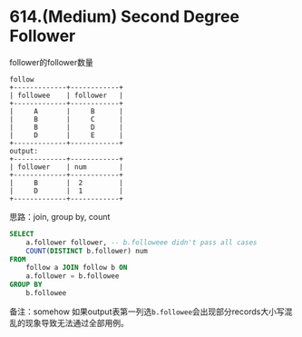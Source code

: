 # 614.\(Medium\) Second Degree Follower

follower的follower数量

```text
follow
+-------------+------------+
| followee    | follower   |
+-------------+------------+
|     A       |     B      |
|     B       |     C      |
|     B       |     D      |
|     D       |     E      |
+-------------+------------+
output:
+-------------+------------+
| follower    | num        |
+-------------+------------+
|     B       |  2         |
|     D       |  1         |
+-------------+------------+
```

思路：join, group by, count

```sql
SELECT 
    a.follower follower, -- b.followeee didn't pass all cases
    COUNT(DISTINCT b.follower) num
FROM
    follow a JOIN follow b ON
    a.follower = b.followee
GROUP BY
    b.followee
```

备注：somehow 如果output表第一列选`b.followee`会出现部分records大小写混乱的现象导致无法通过全部用例。

